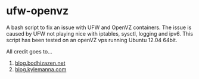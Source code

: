 # ufw-openvz

A bash script to fix an issue with UFW and OpenVZ containers. The issue is caused by UFW not playing nice with iptables, sysctl, logging and ipv6. This script has been tested on an openVZ vps running Ubuntu 12.04 64bit.

All credit goes to...

1. [blog.bodhizazen.net](http://blog.bodhizazen.net/linux/how-to-use-ufw-in-openvz-templates)
2. [blog.kylemanna.com](http://blog.kylemanna.com/linux/2013/04/26/ufw-vps)
